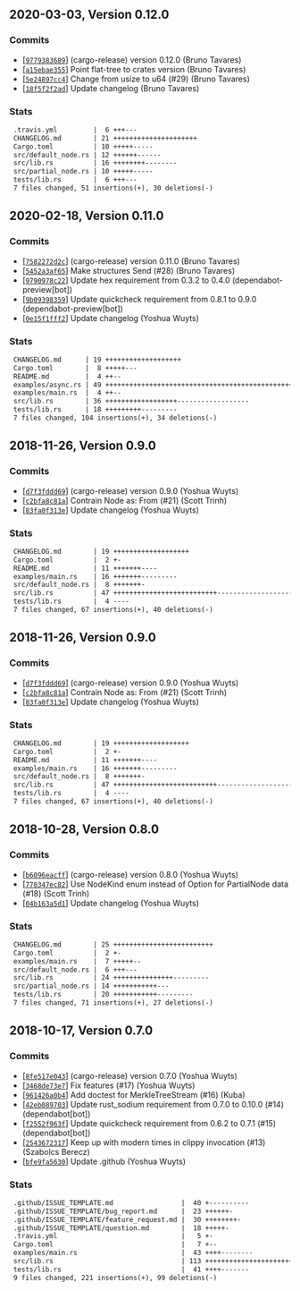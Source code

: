 ## 2020-03-03, Version 0.12.0
### Commits
- [[`9779383689`](https://github.com/datrs/merkle-tree-stream/commit/9779383689adaa88b9fafc04d43c7055fcdaf2e5)] (cargo-release) version 0.12.0 (Bruno Tavares)
- [[`a15ebae355`](https://github.com/datrs/merkle-tree-stream/commit/a15ebae355e329ab00cebc26df5055d7f60f411d)] Point flat-tree to crates version (Bruno Tavares)
- [[`5e24897cc4`](https://github.com/datrs/merkle-tree-stream/commit/5e24897cc4f0e4bbb7d2d230ccdfdda69f8260b6)] Change from usize to u64 (#29) (Bruno Tavares)
- [[`18f5f2f2ad`](https://github.com/datrs/merkle-tree-stream/commit/18f5f2f2adbb07ba79f4928b40e14a5f6ab10a9a)] Update changelog (Bruno Tavares)

### Stats
```diff
 .travis.yml         |  6 +++---
 CHANGELOG.md        | 21 +++++++++++++++++++++
 Cargo.toml          | 10 +++++-----
 src/default_node.rs | 12 ++++++------
 src/lib.rs          | 16 ++++++++--------
 src/partial_node.rs | 10 +++++-----
 tests/lib.rs        |  6 +++---
 7 files changed, 51 insertions(+), 30 deletions(-)
```


## 2020-02-18, Version 0.11.0
### Commits
- [[`7582272d2c`](https://github.com/datrs/merkle-tree-stream/commit/7582272d2c117d8413768219ccff60988ec87aa7)] (cargo-release) version 0.11.0 (Bruno Tavares)
- [[`5452a3af65`](https://github.com/datrs/merkle-tree-stream/commit/5452a3af6545029ed6f719f42b1eee300065446f)] Make structures Send (#28) (Bruno Tavares)
- [[`9790978c22`](https://github.com/datrs/merkle-tree-stream/commit/9790978c224e4afc6208602f5be75a797a1a1df1)] Update hex requirement from 0.3.2 to 0.4.0 (dependabot-preview[bot])
- [[`9b09398359`](https://github.com/datrs/merkle-tree-stream/commit/9b093983598c5ad7d1c6ff7a7586c392b43e8a15)] Update quickcheck requirement from 0.8.1 to 0.9.0 (dependabot-preview[bot])
- [[`0e15f1fff2`](https://github.com/datrs/merkle-tree-stream/commit/0e15f1fff23ade27f4c43b6b5a1863770e175aad)] Update changelog (Yoshua Wuyts)

### Stats
```diff
 CHANGELOG.md      | 19 +++++++++++++++++++
 Cargo.toml        |  8 +++++---
 README.md         |  4 ++--
 examples/async.rs | 49 +++++++++++++++++++++++++++++++++++++++++++++++++
 examples/main.rs  |  4 ++--
 src/lib.rs        | 36 ++++++++++++++++++------------------
 tests/lib.rs      | 18 +++++++++---------
 7 files changed, 104 insertions(+), 34 deletions(-)
```


## 2018-11-26, Version 0.9.0
### Commits
- [[`d7f3fddd69`](https://github.com/datrs/merkle-tree-stream/commit/d7f3fddd6973bd3f2c5b696390f3e84a4589dfb7)] (cargo-release) version 0.9.0 (Yoshua Wuyts)
- [[`c2bfa8c81a`](https://github.com/datrs/merkle-tree-stream/commit/c2bfa8c81a9a34ff9c314d6fd698d286724af809)] Contrain Node as: From<NodeParts> (#21) (Scott Trinh)
- [[`83fa0f313e`](https://github.com/datrs/merkle-tree-stream/commit/83fa0f313e251d714aac7718eaad0d524d6cdf37)] Update changelog (Yoshua Wuyts)

### Stats
```diff
 CHANGELOG.md        | 19 +++++++++++++++++++
 Cargo.toml          |  2 +-
 README.md           | 11 +++++++----
 examples/main.rs    | 16 +++++++---------
 src/default_node.rs |  8 +++++++-
 src/lib.rs          | 47 ++++++++++++++++++++++++++---------------------
 tests/lib.rs        |  4 ----
 7 files changed, 67 insertions(+), 40 deletions(-)
```


## 2018-11-26, Version 0.9.0
### Commits
- [[`d7f3fddd69`](https://github.com/datrs/merkle-tree-stream/commit/d7f3fddd6973bd3f2c5b696390f3e84a4589dfb7)] (cargo-release) version 0.9.0 (Yoshua Wuyts)
- [[`c2bfa8c81a`](https://github.com/datrs/merkle-tree-stream/commit/c2bfa8c81a9a34ff9c314d6fd698d286724af809)] Contrain Node as: From<NodeParts> (#21) (Scott Trinh)
- [[`83fa0f313e`](https://github.com/datrs/merkle-tree-stream/commit/83fa0f313e251d714aac7718eaad0d524d6cdf37)] Update changelog (Yoshua Wuyts)

### Stats
```diff
 CHANGELOG.md        | 19 +++++++++++++++++++
 Cargo.toml          |  2 +-
 README.md           | 11 +++++++----
 examples/main.rs    | 16 +++++++---------
 src/default_node.rs |  8 +++++++-
 src/lib.rs          | 47 ++++++++++++++++++++++++++---------------------
 tests/lib.rs        |  4 ----
 7 files changed, 67 insertions(+), 40 deletions(-)
```


## 2018-10-28, Version 0.8.0
### Commits
- [[`b6096eacff`](https://github.com/datrs/merkle-tree-stream/commit/b6096eacffc96765271307cbf30bd613b414b4af)] (cargo-release) version 0.8.0 (Yoshua Wuyts)
- [[`770347ec82`](https://github.com/datrs/merkle-tree-stream/commit/770347ec82cdd5bf5b207088be2535f76364576f)] Use NodeKind enum instead of Option for PartialNode data (#18) (Scott Trinh)
- [[`04b163a5d1`](https://github.com/datrs/merkle-tree-stream/commit/04b163a5d1ccb06f995576152280bde5241c0ef4)] Update changelog (Yoshua Wuyts)

### Stats
```diff
 CHANGELOG.md        | 25 +++++++++++++++++++++++++
 Cargo.toml          |  2 +-
 examples/main.rs    |  7 +++++--
 src/default_node.rs |  6 +++---
 src/lib.rs          | 24 +++++++++++++++---------
 src/partial_node.rs | 14 +++++++++++---
 tests/lib.rs        | 20 +++++++++++---------
 7 files changed, 71 insertions(+), 27 deletions(-)
```


## 2018-10-17, Version 0.7.0
### Commits
- [[`8fe517e043`](https://github.com/datrs/merkle-tree-stream/commit/8fe517e0432d35563c3f89956a7065ec3cbdb9ef)] (cargo-release) version 0.7.0 (Yoshua Wuyts)
- [[`3468de73e7`](https://github.com/datrs/merkle-tree-stream/commit/3468de73e7dc011838d762dc3be18e7cea026049)] Fix features (#17) (Yoshua Wuyts)
- [[`961426a0b4`](https://github.com/datrs/merkle-tree-stream/commit/961426a0b42cebdfafc75a6d6001a03f16929019)] Add doctest for MerkleTreeStream (#16) (Kuba)
- [[`42eb089703`](https://github.com/datrs/merkle-tree-stream/commit/42eb0897034fae63f443364b82c1115f15cc16aa)] Update rust_sodium requirement from 0.7.0 to 0.10.0 (#14) (dependabot[bot])
- [[`f2552f963f`](https://github.com/datrs/merkle-tree-stream/commit/f2552f963f4d29d7a9da5df59b66e579d19782b1)] Update quickcheck requirement from 0.6.2 to 0.7.1 (#15) (dependabot[bot])
- [[`2543672317`](https://github.com/datrs/merkle-tree-stream/commit/2543672317e82e3879fc7942cec74d6e83b49c37)]  Keep up with modern times in clippy invocation (#13) (Szabolcs Berecz)
- [[`bfe9fa5630`](https://github.com/datrs/merkle-tree-stream/commit/bfe9fa56307a8db8245abb6d32e8ecd944d1e980)] Update .github (Yoshua Wuyts)

### Stats
```diff
 .github/ISSUE_TEMPLATE.md                 |  40 +----------
 .github/ISSUE_TEMPLATE/bug_report.md      |  23 ++++++-
 .github/ISSUE_TEMPLATE/feature_request.md |  30 ++++++++-
 .github/ISSUE_TEMPLATE/question.md        |  18 +++++-
 .travis.yml                               |   5 +-
 Cargo.toml                                |   7 +--
 examples/main.rs                          |  43 ++++--------
 src/lib.rs                                | 113 +++++++++++++++++++++++++++++--
 tests/lib.rs                              |  41 ++++-------
 9 files changed, 221 insertions(+), 99 deletions(-)
```


